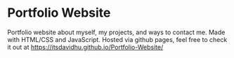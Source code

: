# Portfolio Website
Portfolio website about myself, my projects, and ways to contact me.
Made with HTML/CSS and JavaScript. Hosted via github pages, feel free to check it out at https://itsdavidhu.github.io/Portfolio-Website/